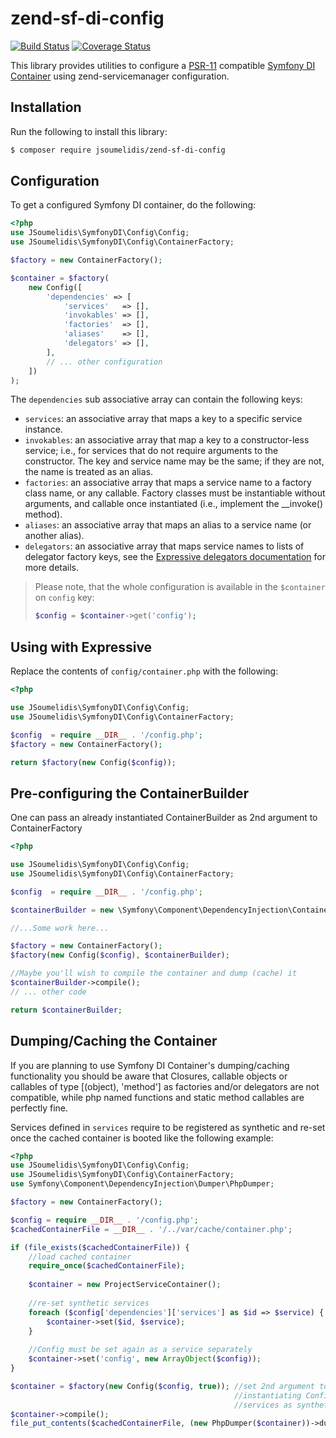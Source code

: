 # zend-sf-di-config

[![Build Status](https://secure.travis-ci.org/jsoumelidis/zend-sf-di-config.svg?branch=master)](https://secure.travis-ci.org/jsoumelidis/zend-sf-di-config)
[![Coverage Status](https://coveralls.io/repos/github/jsoumelidis/zend-sf-di-config/badge.svg?branch=master)](https://coveralls.io/github/jsoumelidis/zend-sf-di-config?branch=master)

This library provides utilities to configure
a [PSR-11](http://www.php-fig.org/psr/psr-11/) compatible
[Symfony DI Container](https://github.com/symfony/dependency-injection)
using zend-servicemanager configuration.

## Installation

Run the following to install this library:

```bash
$ composer require jsoumelidis/zend-sf-di-config
```

## Configuration

To get a configured Symfony DI container, do the following:

```php
<?php
use JSoumelidis\SymfonyDI\Config\Config;
use JSoumelidis\SymfonyDI\Config\ContainerFactory;

$factory = new ContainerFactory();

$container = $factory(
    new Config([
        'dependencies' => [
            'services'   => [],
            'invokables' => [],
            'factories'  => [],
            'aliases'    => [],
            'delegators' => [],
        ],
        // ... other configuration
    ])
);
```

The `dependencies` sub associative array can contain the following keys:

- `services`: an associative array that maps a key to a specific service instance.
- `invokables`: an associative array that map a key to a constructor-less
  service; i.e., for services that do not require arguments to the constructor.
  The key and service name may be the same; if they are not, the name is treated
  as an alias.
- `factories`: an associative array that maps a service name to a factory class name, 
  or any callable. Factory classes must be instantiable without arguments, and callable
  once instantiated (i.e., implement the __invoke() method).
- `aliases`: an associative array that maps an alias to a service name (or
  another alias).
- `delegators`: an associative array that maps service names to lists of
  delegator factory keys, see the
  [Expressive delegators documentation](https://docs.zendframework.com/zend-servicemanager/delegators/)
  for more details.

> Please note, that the whole configuration is available in the `$container`
> on `config` key:
>
> ```php
> $config = $container->get('config');
> ```

## Using with Expressive

Replace the contents of `config/container.php` with the following:

```php
<?php

use JSoumelidis\SymfonyDI\Config\Config;
use JSoumelidis\SymfonyDI\Config\ContainerFactory;

$config  = require __DIR__ . '/config.php';
$factory = new ContainerFactory();

return $factory(new Config($config));
```

## Pre-configuring the ContainerBuilder

One can pass an already instantiated ContainerBuilder as 2nd argument
to ContainerFactory

```php
<?php

use JSoumelidis\SymfonyDI\Config\Config;
use JSoumelidis\SymfonyDI\Config\ContainerFactory;

$config  = require __DIR__ . '/config.php';

$containerBuilder = new \Symfony\Component\DependencyInjection\ContainerBuilder();

//...Some work here...

$factory = new ContainerFactory();
$factory(new Config($config), $containerBuilder);

//Maybe you'll wish to compile the container and dump (cache) it
$containerBuilder->compile();
// ... other code

return $containerBuilder;
```

## Dumping/Caching the Container

If you are planning to use Symfony DI Container's dumping/caching functionality you
should be aware that Closures, callable objects or callables of type [(object), 'method']
as factories and/or delegators are not compatible, while php named functions and static method
callables are perfectly fine.

Services defined in `services` require to be registered as synthetic and re-set once the cached
container is booted like the following example:
```php
<?php
use JSoumelidis\SymfonyDI\Config\Config;
use JSoumelidis\SymfonyDI\Config\ContainerFactory;
use Symfony\Component\DependencyInjection\Dumper\PhpDumper;

$factory = new ContainerFactory();

$config = require __DIR__ . '/config.php';
$cachedContainerFile = __DIR__ . '/../var/cache/container.php';

if (file_exists($cachedContainerFile)) {
    //load cached container
    require_once($cachedContainerFile);
    
    $container = new ProjectServiceContainer();
    
    //re-set synthetic services
    foreach ($config['dependencies']['services'] as $id => $service) {
        $container->set($id, $service);
    }
    
    //Config must be set again as a service separately
    $container->set('config', new ArrayObject($config));
}

$container = $factory(new Config($config, true)); //set 2nd argument to true while
                                                  //instantiating Config to register
                                                  //services as synthetic
$container->compile();
file_put_contents($cachedContainerFile, (new PhpDumper($container))->dump());

```